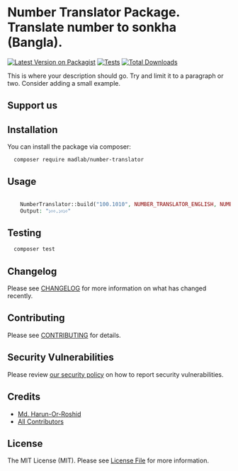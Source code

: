# Number Translator Package. Translate number to sonkha (Bangla).

[![Latest Version on Packagist](https://img.shields.io/packagist/v/md-harun-or-roshid/number-translator.svg?style=flat-square)](https://packagist.org/packages/md-harun-or-roshid/number-translator)
[![Tests](https://img.shields.io/github/actions/workflow/status/md-harun-or-roshid/number-translator/run-tests.yml?branch=main&label=tests&style=flat-square)](https://github.com/md-harun-or-roshid/number-translator/actions/workflows/run-tests.yml)
[![Total Downloads](https://img.shields.io/packagist/dt/md-harun-or-roshid/number-translator.svg?style=flat-square)](https://packagist.org/packages/md-harun-or-roshid/number-translator)

This is where your description should go. Try and limit it to a paragraph or two. Consider adding a small example.

## Support us


## Installation

You can install the package via composer:

```bash
  composer require madlab/number-translator
```

## Usage

```php

    NumberTranslator::build("100.1010", NUMBER_TRANSLATOR_ENGLISH, NUMBER_TRANSLATOR_BANGLA);
    Output: "১০০.১০১০"
```

## Testing

```bash
  composer test
```

## Changelog

Please see [CHANGELOG](CHANGELOG.md) for more information on what has changed recently.

## Contributing

Please see [CONTRIBUTING](https://github.com/spatie/.github/blob/main/CONTRIBUTING.md) for details.

## Security Vulnerabilities

Please review [our security policy](../../security/policy) on how to report security vulnerabilities.

## Credits

- [Md. Harun-Or-Roshid](https://github.com/md-harun-or-roshid)
- [All Contributors](../../contributors)

## License

The MIT License (MIT). Please see [License File](LICENSE.md) for more information.
